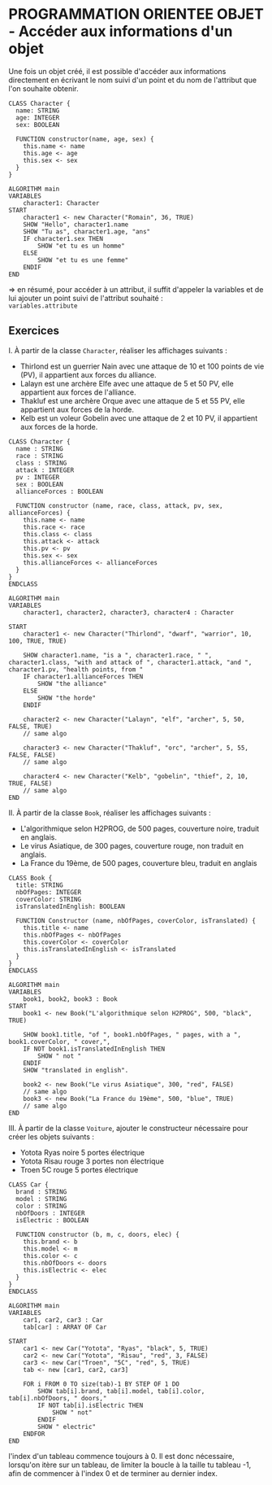 # PROGRAMMATION ORIENTEE OBJET - Accéder aux informations d'un objet

Une fois un objet créé, il est possible d'accéder aux informations directement en écrivant le nom suivi d'un point et du nom de l'attribut que l'on souhaite obtenir.

```
CLASS Character {
  name: STRING
  age: INTEGER
  sex: BOOLEAN

  FUNCTION constructor(name, age, sex) {
    this.name <- name
    this.age <- age
    this.sex <- sex
  }
}

ALGORITHM main
VARIABLES
    character1: Character
START
    character1 <- new Character("Romain", 36, TRUE)
    SHOW "Hello", character1.name
    SHOW "Tu as", character1.age, "ans"
    IF character1.sex THEN
        SHOW "et tu es un homme"
    ELSE
        SHOW "et tu es une femme"
    ENDIF
END
```

=> en résumé, pour accéder à un attribut, il suffit d'appeler la variables et de lui ajouter un point suivi de l'attribut souhaité :  
`variables.attribute`

## Exercices

I. À partir de la classe `Character`, réaliser les affichages suivants :
* Thirlond est un guerrier Nain avec une attaque de 10 et 100 points de vie (PV), il appartient aux forces du alliance.
* Lalayn est une archère Elfe avec une attaque de 5 et 50 PV, elle appartient aux forces de l'alliance.
* Thakluf est une archère Orque avec une attaque de 5 et 55 PV, elle appartient aux forces de la horde.
* Kelb est un voleur Gobelin avec une attaque de 2 et 10 PV, il appartient aux forces de la horde.

```
CLASS Character {
  name : STRING
  race : STRING
  class : STRING
  attack : INTEGER
  pv : INTEGER
  sex : BOOLEAN
  allianceForces : BOOLEAN

  FUNCTION constructor (name, race, class, attack, pv, sex, allianceForces) {
    this.name <- name
    this.race <- race
    this.class <- class
    this.attack <- attack
    this.pv <- pv
    this.sex <- sex
    this.allianceForces <- allianceForces
  }
}
ENDCLASS

ALGORITHM main
VARIABLES
    character1, character2, character3, character4 : Character 

START
    character1 <- new Character("Thirlond", "dwarf", "warrior", 10, 100, TRUE, TRUE)

    SHOW character1.name, "is a ", character1.race, " ", character1.class, "with and attack of ", character1.attack, "and ", character1.pv, "health points, from "
    IF character1.allianceForces THEN
        SHOW "the alliance"
    ELSE
        SHOW "the horde"
    ENDIF

    character2 <- new Character("Lalayn", "elf", "archer", 5, 50, FALSE, TRUE)
    // same algo

    character3 <- new Character("Thakluf", "orc", "archer", 5, 55, FALSE, FALSE)
    // same algo

    character4 <- new Character("Kelb", "gobelin", "thief", 2, 10, TRUE, FALSE)
    // same algo
END
```

II. À partir de la classe `Book`, réaliser les affichages suivants :
* L'algorithmique selon H2PROG, de 500 pages, couverture noire, traduit en anglais.
* Le virus Asiatique, de 300 pages, couverture rouge, non traduit en anglais.
* La France du 19ème, de 500 pages, couverture bleu, traduit en anglais

```
CLASS Book {
  title: STRING
  nbOfPages: INTEGER
  coverColor: STRING
  isTranslatedInEnglish: BOOLEAN

  FUNCTION Constructor (name, nbOfPages, coverColor, isTranslated) {
    this.title <- name
    this.nbOfPages <- nbOfPages
    this.coverColor <- coverColor
    this.isTranslatedInEnglish <- isTranslated
  }
}
ENDCLASS

ALGORITHM main
VARIABLES
    book1, book2, book3 : Book
START
    book1 <- new Book("L'algorithmique selon H2PROG", 500, "black", TRUE)

    SHOW book1.title, "of ", book1.nbOfPages, " pages, with a ", book1.coverColor, " cover,",
    IF NOT book1.isTranslatedInEnglish THEN
        SHOW " not "
    ENDIF
    SHOW "translated in english".

    book2 <- new Book("Le virus Asiatique", 300, "red", FALSE)
    // same algo
    book3 <- new Book("La France du 19ème", 500, "blue", TRUE)
    // same algo
END
```

III. À partir de la classe `Voiture`, ajouter le constructeur nécessaire pour créer les objets suivants : 
* Yotota Ryas noire 5 portes électrique
* Yotota Risau rouge 3 portes non électrique
* Troen 5C rouge 5 portes électrique

```
CLASS Car {
  brand : STRING
  model : STRING
  color : STRING
  nbOfDoors : INTEGER
  isElectric : BOOLEAN

  FUNCTION constructor (b, m, c, doors, elec) {
    this.brand <- b
    this.model <- m
    this.color <- c
    this.nbOfDoors <- doors
    this.isElectric <- elec
  }
}
ENDCLASS

ALGORITHM main
VARIABLES
    car1, car2, car3 : Car
    tab[car] : ARRAY OF Car

START
    car1 <- new Car("Yotota", "Ryas", "black", 5, TRUE)
    car2 <- new Car("Yotota", "Risau", "red", 3, FALSE)
    car3 <- new Car("Troen", "5C", "red", 5, TRUE)
    tab <- new [car1, car2, car3]

    FOR i FROM 0 TO size(tab)-1 BY STEP OF 1 DO
        SHOW tab[i].brand, tab[i].model, tab[i].color, tab[i].nbOfDoors, " doors,"
        IF NOT tab[i].isElectric THEN
            SHOW " not"
        ENDIF
        SHOW " electric"
    ENDFOR
END
```
l'index d'un tableau commence toujours à 0. Il est donc nécessaire, lorsqu'on itère sur un tableau, de limiter la boucle à la taille tu tableau -1, afin de commencer à l'index 0 et de terminer au dernier index.